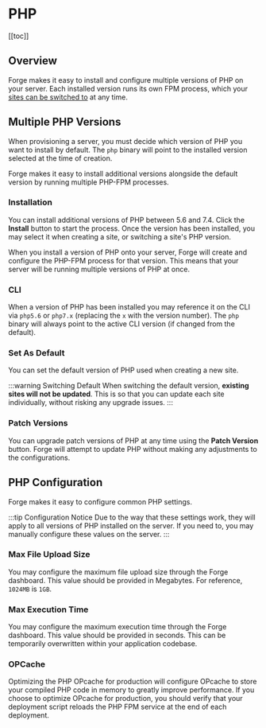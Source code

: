 # PHP

[[toc]]

## Overview

Forge makes it easy to install and configure multiple versions of PHP on your server. Each installed version runs its own FPM process, which your [sites can be switched to](/1.0/sites/management.html#php) at any time.

## Multiple PHP Versions

When provisioning a server, you must decide which version of PHP you want to install by default. The `php` binary will point to the installed version selected at the time of creation.

Forge makes it easy to install additional versions alongside the default version by running multiple PHP-FPM processes.

### Installation

You can install additional versions of PHP between 5.6 and 7.4. Click the **Install** button to start the process. Once the version has been installed, you may select it when creating a site, or switching a site's PHP version.

When you install a version of PHP onto your server, Forge will create and configure the PHP-FPM process for that version. This means that your server will be running multiple versions of PHP at once.

### CLI

When a version of PHP has been installed you may reference it on the CLI via `php5.6` or `php7.x` (replacing the `x` with the version number). The `php` binary will always point to the active CLI version (if changed from the default).

### Set As Default

You can set the default version of PHP used when creating a new site.

:::warning Switching Default
When switching the default version, **existing sites will not be updated**. This is so that you can update each site individually, without risking any upgrade issues.
:::

### Patch Versions

You can upgrade patch versions of PHP at any time using the **Patch Version** button. Forge will attempt to update PHP without making any adjustments to the configurations.

## PHP Configuration

Forge makes it easy to configure common PHP settings.

:::tip Configuration Notice
Due to the way that these settings work, they will apply to all versions of PHP installed on the server. If you need to, you may manually configure these values on the server.
:::

### Max File Upload Size

You may configure the maximum file upload size through the Forge dashboard. This value should be provided in Megabytes. For reference, `1024MB` is `1GB`.

### Max Execution Time

You may configure the maximum execution time through the Forge dashboard. This value should be provided in seconds. This can be temporarily overwritten within your application codebase.

### OPCache

Optimizing the PHP OPcache for production will configure OPcache to store your compiled PHP code in memory to greatly improve performance. If you choose to optimize OPcache for production, you should verify that your deployment script reloads the PHP FPM service at the end of each deployment.
